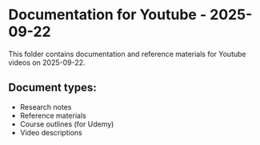 # Documentation for Youtube - 2025-09-22

This folder contains documentation and reference materials for Youtube videos on 2025-09-22.

## Document types:
- Research notes
- Reference materials
- Course outlines (for Udemy)
- Video descriptions
